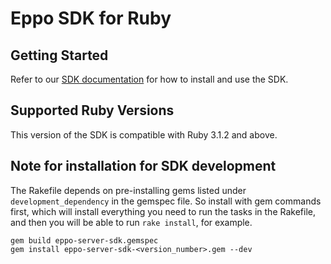 # Eppo SDK for Ruby

## Getting Started

Refer to our [SDK documentation](https://docs.geteppo.com/feature-flags/sdks/server-sdks/ruby) for how to install and use the SDK.

## Supported Ruby Versions
This version of the SDK is compatible with Ruby 3.1.2 and above.

## Note for installation for SDK development

The Rakefile depends on pre-installing gems listed under `development_dependency` in the gemspec file. So install with gem commands first, which will install everything you need to run the tasks in the Rakefile, and then you will be able to run `rake install`, for example.

```
gem build eppo-server-sdk.gemspec
gem install eppo-server-sdk-<version_number>.gem --dev
```